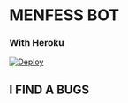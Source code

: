 # MENFESS BOT

### With Heroku
[![Deploy](https://www.herokucdn.com/deploy/button.svg)](https://www.heroku.com/deploy?template=https://github.com/Virtualunionsex/Bot-Menfess-Telegram)


## I FIND A BUGS
